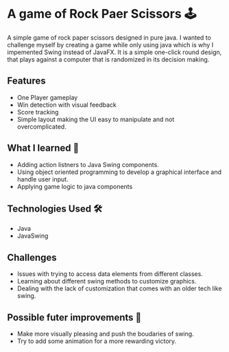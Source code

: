 # A game of Rock Paer Scissors 🕹️
A simple game of rock paper scissors designed in pure java.
I wanted to challenge myself by creating a game while only using java which is why I impemented Swing instead of JavaFX. 
It is a simple one-click round design, that plays against a computer that is randomized in its decision making. 

## Features 
- One Player gameplay
- Win detection with visual feedback
- Score tracking
- Simple layout making the UI easy to manipulate and not overcomplicated.

## What I learned 🧠
- Adding action listners to Java Swing components.
- Using object oriented programming to develop a graphical interface and handle user input.
- Applying game logic to java components

## Technologies Used 🛠️
- Java
- JavaSwing

## Challenges 
- Issues with trying to access data elements from different classes.
- Learning about different swing methods to customize graphics.
- Dealing with the lack of customization that comes with an older tech like swing.

## Possible futer improvements 📌
- Make more visually pleasing and push the boudaries of swing.
- Try to add some animation for a more rewarding victory. 
